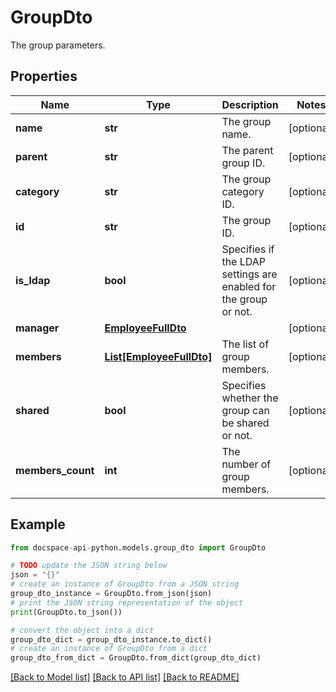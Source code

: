 # GroupDto
The group parameters.

## Properties

Name | Type | Description | Notes
------------ | ------------- | ------------- | -------------
**name** | **str** | The group name. | [optional] 
**parent** | **str** | The parent group ID. | [optional] 
**category** | **str** | The group category ID. | [optional] 
**id** | **str** | The group ID. | [optional] 
**is_ldap** | **bool** | Specifies if the LDAP settings are enabled for the group or not. | [optional] 
**manager** | [**EmployeeFullDto**](EmployeeFullDto.md) |  | [optional] 
**members** | [**List[EmployeeFullDto]**](EmployeeFullDto.md) | The list of group members. | [optional] 
**shared** | **bool** | Specifies whether the group can be shared or not. | [optional] 
**members_count** | **int** | The number of group members. | [optional] 

## Example

```python
from docspace-api-python.models.group_dto import GroupDto

# TODO update the JSON string below
json = "{}"
# create an instance of GroupDto from a JSON string
group_dto_instance = GroupDto.from_json(json)
# print the JSON string representation of the object
print(GroupDto.to_json())

# convert the object into a dict
group_dto_dict = group_dto_instance.to_dict()
# create an instance of GroupDto from a dict
group_dto_from_dict = GroupDto.from_dict(group_dto_dict)
```
[[Back to Model list]](../README.md#documentation-for-models) [[Back to API list]](../README.md#documentation-for-api-endpoints) [[Back to README]](../README.md)


